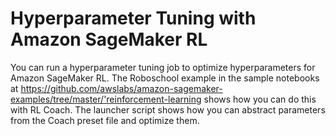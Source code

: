 # Hyperparameter Tuning with Amazon SageMaker RL<a name="sagemaker-rl-tuning"></a>

You can run a hyperparameter tuning job to optimize hyperparameters for Amazon SageMaker RL\. The Roboschool example in the sample notebooks at [https://github\.com/awslabs/amazon\-sagemaker\-examples/tree/master/'reinforcement\-learning](https://github.com/awslabs/amazon-sagemaker-examples/tree/master/reinforcement_learning) shows how you can do this with RL Coach\. The launcher script shows how you can abstract parameters from the Coach preset file and optimize them\.